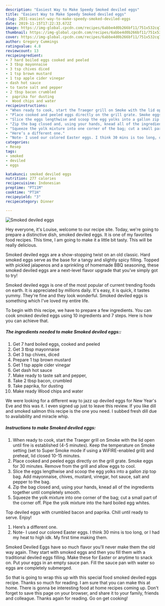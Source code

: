 ```yaml
---
description: "Easiest Way to Make Speedy Smoked deviled eggs"
title: "Easiest Way to Make Speedy Smoked deviled eggs"
slug: 2031-easiest-way-to-make-speedy-smoked-deviled-eggs
date: 2019-11-15T17:22:33.672Z
image: https://img-global.cpcdn.com/recipes/6abbe4d0b266bf11/751x532cq70/smoked-deviled-eggs-recipe-main-photo.jpg
thumbnail: https://img-global.cpcdn.com/recipes/6abbe4d0b266bf11/751x532cq70/smoked-deviled-eggs-recipe-main-photo.jpg
cover: https://img-global.cpcdn.com/recipes/6abbe4d0b266bf11/751x532cq70/smoked-deviled-eggs-recipe-main-photo.jpg
author: Gregory Cummings
ratingvalue: 4.8
reviewcount: 13
recipeingredient:
- 7 hard boiled eggs cooked and peeled
- 3 tbsp mayonnaise
- 3 tsp chives diced
- 1 tsp brown mustard
- 1 tsp apple cider vinegar
- dash hot sauce
- to taste salt and pepper
- 2 tbsp bacon crumbled
-  paprika for dusting
-  Wood chips and water
recipeinstructions:
- "When ready to cook, start the Traeger grill on Smoke with the lid open until fire is established (4-5 minutes). Keep the temperature on Smoke setting (set to Super Smoke mode if using a WiFIRE-enabled grill) and preheat, lid closed 10-15 minutes."
- "Place cooked and peeled eggs directly on the grill grate. Smoke eggs for 30 minutes. Remove from the grill and allow eggs to cool."
- "Slice the eggs lengthwise and scoop the egg yolks into a gallon zip top bag. Add mayonnaise, chives, mustard, vinegar, hot sauce, salt and pepper to the bag."
- "Zip the bag closed and, using your hands, knead all of the ingredients together until completely smooth."
- "Squeeze the yolk mixture into one corner of the bag; cut a small part of the corner off. Pipe the yolk mixture into the hard boiled egg whites.  Top deviled eggs with crumbled bacon and paprika. Chill until ready to serve. Enjoy!"
- "Here’s a different one."
- "Note- I used our colored Easter eggs. I think 30 mins is too long, or I had my heat to high idk. My first time making them."
categories:
- Resep
tags:
- smoked
- deviled
- eggs

katakunci: smoked deviled eggs
nutrition: 277 calories
recipecuisine: Indonesian
preptime: "PT11M"
cooktime: "PT1H"
recipeyield: "3"
recipecategory: Dinner

---
```



![Smoked deviled eggs](https://img-global.cpcdn.com/recipes/6abbe4d0b266bf11/751x532cq70/smoked-deviled-eggs-recipe-main-photo.jpg)

Hey everyone, it's Louise, welcome to our recipe site. Today, we're going to prepare a distinctive dish, smoked deviled eggs. It is one of my favorites food recipes. This time, I am going to make it a little bit tasty. This will be really delicious.

Smoked deviled eggs are a show-stopping twist on an old classic. Hard smoked eggs serve as the base for a tangy and slightly spicy filling. Topped with pickled jalapenos and a sprinkling of homemade BBQ seasoning, these smoked deviled eggs are a next-level flavor upgrade that you&#39;ve simply got to try!

Smoked deviled eggs is one of the most popular of current trending foods on earth. It is appreciated by millions daily. It's easy, it is quick, it tastes yummy. They're fine and they look wonderful. Smoked deviled eggs is something which I've loved my entire life.


To begin with this recipe, we have to prepare a few ingredients. You can cook smoked deviled eggs using 10 ingredients and 7 steps. Here is how you can achieve that.

##### The ingredients needed to make Smoked deviled eggs::

1. Get 7 hard boiled eggs, cooked and peeled
1. Get 3 tbsp mayonnaise
1. Get 3 tsp chives, diced
1. Prepare 1 tsp brown mustard
1. Get 1 tsp apple cider vinegar
1. Get dash hot sauce
1. Make ready to taste salt and pepper,
1. Take 2 tbsp bacon, crumbled
1. Take  paprika, for dusting
1. Make ready  Wood chips and water


We were looking for a different way to jazz up deviled eggs for New Year&#39;s Eve and this was it. I even signed up just to leave this review. If you like dill and smoked salmon this recipe is the one you need. I subbed fresh dill due to availability and miracle whip. 

##### Instructions to make Smoked deviled eggs:

1. When ready to cook, start the Traeger grill on Smoke with the lid open until fire is established (4-5 minutes). Keep the temperature on Smoke setting (set to Super Smoke mode if using a WiFIRE-enabled grill) and preheat, lid closed 10-15 minutes.
1. Place cooked and peeled eggs directly on the grill grate. Smoke eggs for 30 minutes. Remove from the grill and allow eggs to cool.
1. Slice the eggs lengthwise and scoop the egg yolks into a gallon zip top bag. Add mayonnaise, chives, mustard, vinegar, hot sauce, salt and pepper to the bag.
1. Zip the bag closed and, using your hands, knead all of the ingredients together until completely smooth.
1. Squeeze the yolk mixture into one corner of the bag; cut a small part of the corner off. Pipe the yolk mixture into the hard boiled egg whites.

Top deviled eggs with crumbled bacon and paprika. Chill until ready to serve. Enjoy!
1. Here’s a different one.
1. Note- I used our colored Easter eggs. I think 30 mins is too long, or I had my heat to high idk. My first time making them.


Smoked Deviled Eggs have so much flavor you&#39;ll never make them the old way again. They start with smoked eggs and then you fill them with a traditional deviled eggs filling. Make these for Easter or anytime to snack on. Put your eggs in an empty sauce pan. Fill the sauce pan with water so eggs are completely submerged. 

So that is going to wrap this up with this special food smoked deviled eggs recipe. Thanks so much for reading. I am sure that you can make this at home. There is gonna be interesting food at home recipes coming up. Don't forget to save this page on your browser, and share it to your family, friends and colleague. Thanks again for reading. Go on get cooking!
